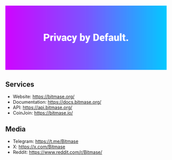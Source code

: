 ![Privacy by Default.](https://github.com/Bitmase/.github/blob/master/banner.png?raw=true)

## Services

* Website: https://bitmase.org/
* Documentation: https://docs.bitmase.org/
* API: https://api.bitmase.org/
* CoinJoin: https://bitmase.io/

## Media

* Telegram: https://t.me/Bitmase
* X: https://x.com/Bitmase
* Reddit: https://www.reddit.com/r/Bitmase/
